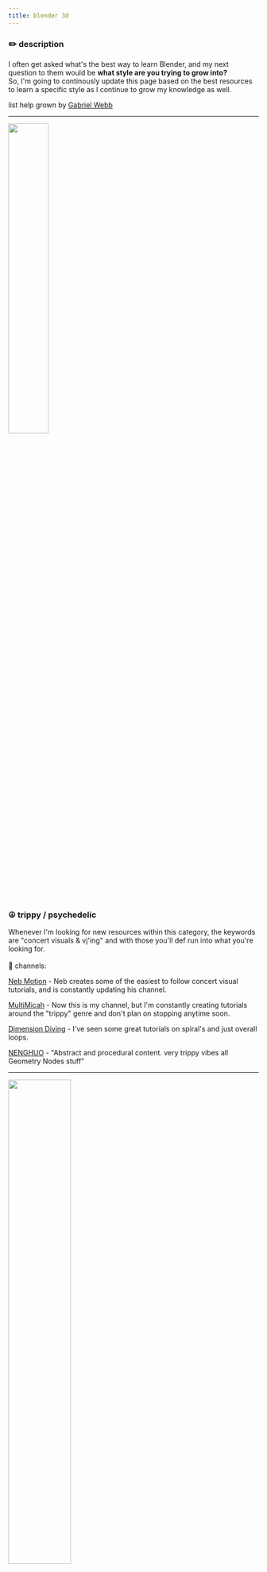 ```yaml
---
title: blender 3d
---
```


### ✏️ description
I often get asked what's the best way to learn Blender, and my next question to them would be **what style are you trying to grow into?**
<br>
So, I'm going to continously update this page based on the best resources to learn a specific style as I continue to grow my knowledge as well. 
<br>

list help grown by [Gabriel Webb](https://twitter.com/_gabrielwebb)

---
<img src="https://d2w9rnfcy7mm78.cloudfront.net/3609425/original_38e7dd581ff7365db1bd598e9c4f9d00.gif?1549788539?bc=1" style="width:40%;">

### ☮️ trippy / psychedelic 
Whenever I'm looking for new resources within this category, the keywords are "concert visuals & vj'ing" and with those you'll def run into what you're looking for.
<br>
<br> 
🎥 channels:
<br>

[Neb Motion](https://www.youtube.com/c/NebMotion) - Neb creates some of the easiest to follow concert visual tutorials, and is constantly updating his channel.
<br>

[MultiMicah](https://www.youtube.com/c/MicahCarroll) - Now this is my channel, but I'm constantly creating tutorials around the "trippy" genre and don't plan on stopping anytime soon. 
<br>

[Dimension Diving](https://www.youtube.com/channel/UCdN9Y3iEA7HBUizGElZUGiQ/videos) - I've seen some great tutorials on spiral's and just overall loops. 
<br>

[NENGHUO](https://www.youtube.com/channel/UC_fW5kDU85g-xaBxW7U2gfw) - "Abstract and procedural content. very trippy vibes all Geometry Nodes stuff"
<br>

---

<img src="https://d2w9rnfcy7mm78.cloudfront.net/14578020/original_1fb06032aa0d2d3977f0adb6e1b5e9ac.jpg?1641393693?bc=0" style="width:50%;">

###  👽 abstract / c4d like
now, we've all seen the cool clean 3D objects that have a level of abstraction to it all -- used in commercials or honestly now in just marketing design on the web. compiling some youtubers i've seen create content with this style. 
<br>
<br>
🎥 channels:
<br>

[Ducky3D](https://www.youtube.com/channel/UCuNhGhbemBkdflZ1FGJ0lUQ) - Ducky played a HUGE role in my learning with Blender, and a lot of the social posts I've made using 3D assets. 
<br>

[Default Cube](https://www.youtube.com/c/DefaultCube) - Some of Default Cube's tutorials aren't for a new Blender user but, trust me you'll find some cheat codes from Blender you've never come across before. 
<br>

[Redjam9](https://www.youtube.com/channel/UCpdGdXzKqCdOjrMR084sMRA/featured) - Red has been pumping out some great content around geometry nodes creating massive abstract animations. 
<br>

[CBaileyFilm](https://www.youtube.com/c/CBaileyFilm/videos) - Chris' channel contains quite a range of stuff from character animations to vj like effects, but at the core I believe there's def the clean professional C4D vibe.  
<br>

[G.E.T Tutorials](https://www.youtube.com/c/GETTUTORIALS123/videos) - Amazing repo of just pure abstract animations and figures. 
<br>

[Intranet Girl](https://www.youtube.com/c/intranetgirlx) - y2kish but lots of great content. Her workflow video on recreating a liminal space is golden
<br>

[fxntile](https://www.youtube.com/channel/UCahwpVya4NSwFYISMx7SRRw) - y2k-esque chrome design. small channel with large IG presence. 

---

<img src="https://cdn.dribbble.com/users/391175/screenshots/10688814/media/439dcb731e31bca5e230128eb67c7d1c.png?compress=1&resize=1200x900&vertical=top" style="width:50%">

### 👟 product modeling
at this point we're diving into realism and getting real clean with our modeling. 
<br>
<br>
🎥 channels:

[Derek Elliott](https://www.youtube.com/c/GETTUTORIALS123/videos) - If you're looking to learn how to create an actual shoe, makeup products, or just really clean animations, this is it.  

---

<img src="https://cdn.dribbble.com/users/721278/screenshots/15979847/media/8e45bc82a16642a82ab048d3564f7fad.png?compress=1&resize=1200x900&vertical=top" style="width:50%;">

### 💖 characters 
do you want to make little character animations and stuff? (I have yet to dive into this knowledge but sharing some bookmarks)
<br>
<br>
🎥 channels:
<br>

[southern shotty](https://www.youtube.com/channel/UCOWrbryuVEPUMSSgayuLURg) - some fun tutorials all around animation and character design
<br>

[Nicky Blender](https://www.youtube.com/channel/UCv0KJq-wlxuWROdqfTe12GA) - there's some of those cute isometric house tutorials + some neat kawaii characters
<br>

[Keelan Jon](https://www.youtube.com/c/KeelanJonathan) - "really good stuff around the popular 3D Character style thats big right now with rounded feature as well as some 3D Illustration work"

---
*sections to add (ps1 / low voxel , kawaii small rooms , international channels, still a lot of organizing 🤔)*
<br>

**🔓 unorganized repo links**
<br>
<br>

[my blender are.na megachannel - 284 blocks](https://www.are.na/micah-carroll/third-dimension-r79jmouspos) 
<br>

[my 500+ youtube playlist of blender tutorials](https://youtube.com/playlist?list=PLzz-HAD8aUS91aiHmWyAUkZl1xo7pxmte)
<br>

[wayne cen - "learning blender as a product designer](https://uxdesign.cc/learning-3d-as-a-product-designer-8dfb6ac4011f)
<br>